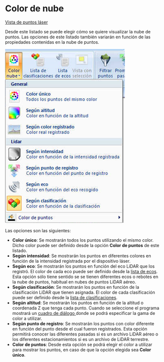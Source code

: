 # Color de nube

[Vista de puntos láser](../../fichas-de-herramientas/ficha-de-herramientas-archivos-lidar/vista-de-puntos-laser.md)

Desde este listado se puede elegir cómo se quiere visualizar la nube de puntos. Las opciones de este listado también variarán en función de las propiedades contenidas en la nube de puntos.

![Opciones de visualización de la nube de puntos](<../../../.gitbook/assets/image (11).png>)

Las opciones son las siguientes:

* **Color único**: Se mostrarán todos los puntos utilizando el mismo color. Dicho color puede ser definido desde la opción **Color de puntos** de este listado.
* **Según intensidad**: Se mostrarán los puntos en diferentes colores en función de la intensidad registrada por el dispositivo láser.
* **Según eco**: Se mostrarán los puntos en función del eco LiDAR que los registró. El color de cada eco puede ser definido desde la [lista de ecos](lista-de-ecos.md). Esta opción sólo tiene sentido se se tienen diferentes ecos o rebotes en la nube de puntos, habitual en nubes de puntos LiDAR aéreo.
* **Según clasificación**: Se mostrarán los puntos en función de la clasificación LiDAR que tienen asignada. El color de cada clasificación puede ser definido desde la [lista de clasificaciones](lista-de-clasificaciones.md).
* **Según altitud**: Se mostrarán los puntos en función de la altitud o coordenada Z que tenga cada punto. Cuando se seleccione el programa mostrará un [cuadro de diálogo ](../../otras-herramientas/seleccionar-gama-de-color.md)donde se podrá especificar la gama de color a utilizar.
* **Según punto de registro**: Se mostrarán los puntos con color diferente en función del punto desde el cual fueron registrados. Esta opción permitirá conocer las diferentes pasadas si es un archivo LiDAR aéreo o los diferentes estacionamientos si es un archivo de LiDAR terrestre.
* **Color de puntos**: Desde esta opción se podrá elegir el color a utilizar para mostrar los puntos, en caso de que la opción elegida sea **Color único**.

